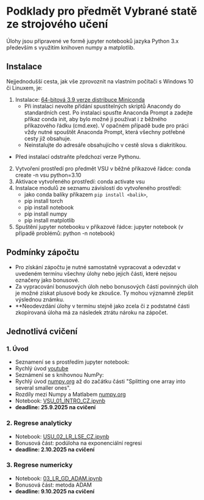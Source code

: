 # Podklady pro předmět Vybrané statě ze strojového učení

Úlohy jsou připravené ve formě jupyter notebooků jazyka Python 3.x především s využitím knihoven numpy a matplotlib.

## Instalace

Nejjednodušší cesta, jak vše zprovoznit na vlastním počítači s Windows 10 či Linuxem, je:

1. Instalace: [64-bitová 3.9 verze distribuce Miniconda](https://docs.conda.io/en/latest/miniconda.html)
	- Při instalaci nevolte přidání spustitelných skriptů Anacondy do standardních cest. Po instalaci spusťte Anaconda Prompt a zadejte příkaz conda init, aby bylo možné ji používat i z běžného příkazového řádku (cmd.exe). V opačném případě bude pro práci vždy nutné spouštět Anaconda Prompt, která všechny potřebné cesty již obsahuje.
	- Neinstalujte do adresáře obsahujícího v cestě slova s diakritikou.
  - Před instalací odstraňte předchozí verze Pythonu.
2. Vytvoření prostředí pro předmět VSU v běžné příkazové řádce: conda create -n vsu python=3.10
3. Aktivace vytvořeného prostředí: conda activate vsu
4. Instalace modulů ze seznamu závislostí do vytvořeného prostředí:
   - jako conda balíky příkazem `pip install <balik>`,
   - pip install torch
   - pip install notebook   
   - pip install numpy   
   - pip install matplotlib
5. Spuštění jupyter notebooku v příkazové řádce: jupyter notebook (v případě problémů: python -n notebook)

## Podmínky zápočtu

- Pro získání zápočtu je nutné samostatně vypracovat a odevzdat v uvedeném termínu všechny úlohy nebo jejich části, které nejsou označeny jako bonusové.
- Za vypracování bonusových úloh nebo bonusových částí povinných úloh je možné získat plusové body ke zkoušce. Ty mohou významně zlepšit výslednou známku.
- **Neodevzdání úlohy v termínu stejně jako zcela či z podstatné části zkopírovaná úloha má za následek ztrátu nároku na zápočet.

## Jednotlivá cvičení

### 1. Úvod 
- Seznamení se s prostředím jupyter notebook:
- Rychlý úvod [youtube](https://www.youtube.com/watch?v=HW29067qVWk)
- Seznámení se s knihovnou NumPy:
- Rychlý úvod [numpy.org](https://numpy.org/doc/stable/user/quickstart.html) až do začátku části "Splitting one array into several smaller ones". 
- Rozdíly mezi Numpy a Matlabem [numpy.org](https://numpy.org/doc/stable/user/numpy-for-matlab-users.html)
- Notebook: [VSU_01_INTRO_CZ.ipynb](VSU_01_INTRO_CZ.ipynb)
- **deadline: 25.9.2025 na cvičení**
 
### 2. Regrese analyticky
- Notebook: [USU_02_LR_LSE_CZ.ipynb](USU_02_LR_LSE_CZ.ipynb)
- Bonusová část: podúloha na exponenciální regresi
- **deadline: 2.10.2025 na cvičení**

### 3. Regrese numericky
- Notebook: [03_LR_GD_ADAM.ipynb](03_LR_GD_ADAM.ipynb)
- Bonusová část: metoda ADAM
- **deadline: 9.10.2025 na cvičení**